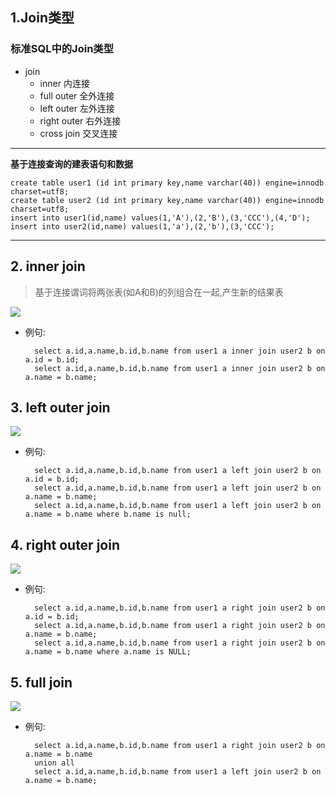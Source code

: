 ## 1.Join类型
### 标准SQL中的Join类型
* join
	* inner				内连接
	* full outer		全外连接
	* left outer		左外连接
	* right outer		右外连接
	* cross join		交叉连接

-----------------------------------------------------------------------------

**基于连接查询的建表语句和数据**

	create table user1 (id int primary key,name varchar(40)) engine=innodb charset=utf8;
	create table user2 (id int primary key,name varchar(40)) engine=innodb charset=utf8;
	insert into user1(id,name) values(1,'A'),(2,'B'),(3,'CCC'),(4,'D');
	insert into user2(id,name) values(1,'a'),(2,'b'),(3,'CCC');

-----------------------------------------------------------------------------

## 2. inner join
> 基于连接谓词将两张表(如A和B)的列组合在一起,产生新的结果表

![](http://i.imgur.com/24SUXf9.png)

* 例句:
	
		select a.id,a.name,b.id,b.name from user1 a inner join user2 b on a.id = b.id;
		select a.id,a.name,b.id,b.name from user1 a inner join user2 b on a.name = b.name;

## 3. left outer join
	
![](http://i.imgur.com/3n8cGMy.png)

* 例句:

		select a.id,a.name,b.id,b.name from user1 a left join user2 b on a.id = b.id;
		select a.id,a.name,b.id,b.name from user1 a left join user2 b on a.name = b.name;
		select a.id,a.name,b.id,b.name from user1 a left join user2 b on a.name = b.name where b.name is null;

## 4. right outer join

![](http://i.imgur.com/Zv25ECM.png)

* 例句:

		select a.id,a.name,b.id,b.name from user1 a right join user2 b on a.id = b.id;
		select a.id,a.name,b.id,b.name from user1 a right join user2 b on a.name = b.name;
		select a.id,a.name,b.id,b.name from user1 a right join user2 b on a.name = b.name where a.name is NULL;

## 5. full join

![](http://i.imgur.com/yTPOleK.png)

* 例句:

		select a.id,a.name,b.id,b.name from user1 a right join user2 b on a.name = b.name
		union all
		select a.id,a.name,b.id,b.name from user1 a left join user2 b on a.name = b.name;
